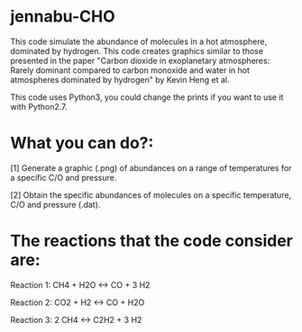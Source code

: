 # jennabu-CHO
This code simulate the abundance of molecules in a hot atmosphere, dominated by hydrogen.  This code creates graphics similar to those presented in the paper "Carbon dioxide in exoplanetary atmospheres: Rarely dominant compared to carbon monoxide and water in hot atmospheres dominated by hydrogen" by Kevin Heng et al.

This code uses Python3, you could change the prints if you want to use it with Python2.7.

# What you can do?:

 [1] Generate a graphic (.png) of abundances on a range of temperatures for a specific C/O and pressure.
 
 [2] Obtain the specific abundances of molecules on a specific temperature, C/O and pressure (.dat).
 
# The reactions that the code consider are:

  Reaction 1: CH4 + H2O <-> CO + 3 H2
  
  Reaction 2: CO2 + H2 <-> CO + H2O
  
  Reaction 3: 2 CH4 <-> C2H2 + 3 H2

